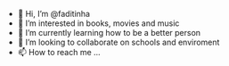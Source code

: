 - 👋 Hi, I’m @faditinha
- 👀 I’m interested in books, movies and music
- 🌱 I’m currently learning how to be a better person
- 💞️ I’m looking to collaborate on schools and enviroment
- 📫 How to reach me ...

<!---
faditinha/faditinha is a ✨ special ✨ repository because its `README.md` (this file) appears on your GitHub profile.
You can click the Preview link to take a look at your changes.
--->
